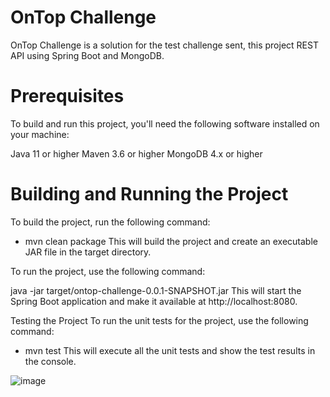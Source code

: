 # OnTop Challenge
OnTop Challenge is a solution for the test challenge sent, this project REST API using Spring Boot and MongoDB.

# Prerequisites
To build and run this project, you'll need the following software installed on your machine:

Java 11 or higher
Maven 3.6 or higher
MongoDB 4.x or higher

# Building and Running the Project
To build the project, run the following command:

- mvn clean package
This will build the project and create an executable JAR file in the target directory.

To run the project, use the following command:

 java -jar target/ontop-challenge-0.0.1-SNAPSHOT.jar
This will start the Spring Boot application and make it available at http://localhost:8080.

Testing the Project
To run the unit tests for the project, use the following command:

- mvn test
This will execute all the unit tests and show the test results in the console.


![image](https://user-images.githubusercontent.com/5875030/235573158-fd46efc1-b0ac-492b-95c3-02f8d9262b50.png)
